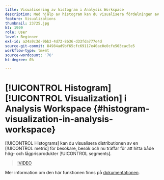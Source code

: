 ```yaml
---
title: Visualisering av histogram i Analysis Workspace
description: Med hjälp av histogram kan du visualisera fördelningen av ett mätvärde mellan besökare, besök och nu träffar för att hitta både värdefulla och värdefulla segment.
feature: Visualizations
thumbnail: 23725.jpg
kt: 1909
role: User
level: Beginner
exl-id: a24a9c3d-9bb2-4d72-8b36-d33fda777e4d
source-git-commit: 84984ad9bf65cfc69117e40ac0e0cfe503cac5e5
workflow-type: tm+mt
source-wordcount: '70'
ht-degree: 0%

---
```


# [!UICONTROL Histogram] [!UICONTROL Visualization] i Analysis Workspace {#histogram-visualization-in-analysis-workspace}

[!UICONTROL Histograms] kan du visualisera distributionen av en [!UICONTROL metric] för besökare, besök och nu träffar för att hitta både hög- och lågprisprodukter [!UICONTROL segments].

>[!VIDEO](https://video.tv.adobe.com/v/23725/?quality=12&learn=on)

Mer information om den här funktionen finns på [dokumentationen](https://experienceleague.adobe.com/docs/analytics/analyze/analysis-workspace/visualizations/histogram.html?lang=en).
